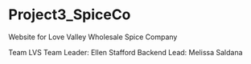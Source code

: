 # Project3_SpiceCo
Website for Love Valley Wholesale Spice Company

Team LVS
Team Leader: Ellen Stafford
Backend Lead: Melissa Saldana
